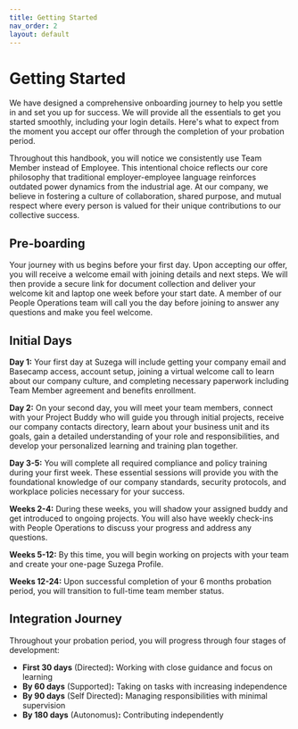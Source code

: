 ```yaml
---
title: Getting Started
nav_order: 2
layout: default
---
```


# **Getting Started**

We have designed a comprehensive onboarding journey to help you settle in and set you up for success. We will provide all the essentials to get you started smoothly, including your login details. Here's what to expect from the moment you accept our offer through the completion of your probation period.

Throughout this handbook, you will notice we consistently use Team Member instead of Employee. This intentional choice reflects our core philosophy that traditional employer-employee language reinforces outdated power dynamics from the industrial age. At our company, we believe in fostering a culture of collaboration, shared purpose, and mutual respect where every person is valued for their unique contributions to our collective success.

## **Pre-boarding**

Your journey with us begins before your first day. Upon accepting our offer, you will receive a welcome email with joining details and next steps. We will then provide a secure link for document collection and deliver your welcome kit and laptop one week before your start date. A member of our People Operations team will call you the day before joining to answer any questions and make you feel welcome.

## **Initial Days**

**Day 1:** Your first day at Suzega will include getting your company email and Basecamp access, account setup, joining a virtual welcome call to learn about our company culture, and completing necessary paperwork including Team Member agreement and benefits enrollment. 

**Day 2:** On your second day, you will meet your team members, connect with your Project Buddy who will guide you through initial projects, receive our company contacts directory, learn about your business unit and its goals, gain a detailed understanding of your role and responsibilities, and develop your personalized learning and training plan together.

**Day 3-5:** You will complete all required compliance and policy training during your first week. These essential sessions will provide you with the foundational knowledge of our company standards, security protocols, and workplace policies necessary for your success.

**Weeks 2-4:** During these weeks, you will shadow your assigned buddy and get introduced to ongoing projects. You will also have weekly check-ins with People Operations to discuss your progress and address any questions.

**Weeks 5-12:** By this time, you will begin working on projects with your team and create your one-page Suzega Profile.

**Weeks 12-24:** Upon successful completion of your 6 months probation period, you will transition to full-time team member status. 

## **Integration Journey**

Throughout your probation period, you will progress through four stages of development:

* **First 30 days** (Directed)**:** Working with close guidance and focus on learning   
* **By 60 days** (Supported)**:** Taking on tasks with increasing independence   
* **By 90 days** (Self Directed)**:** Managing responsibilities with minimal supervision   
* **By 180 days** (Autonomus)**:** Contributing independently
